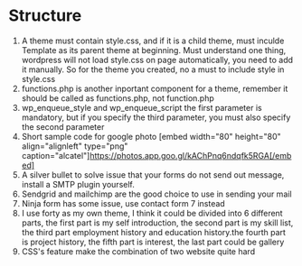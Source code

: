 # Structure
1. A theme must contain style.css, and if it is a child theme, must inculde Template as its parent theme at beginning.
Must understand one thing, wordpress will not load style.css on page automatically, you need to add it manually. So for the theme you created, no a must to include style in style.css
2. functions.php is another inportant component for a theme, remember it should be called as functions.php, not function.php
3. wp_enqueue_style and wp_enqueue_script the first parameter is mandatory, but if you specify the third parameter, you must also specify the second parameter
4. Short sample code for google photo [embed width="80" height="80" align="alignleft" type="png" caption="alcatel"]https://photos.app.goo.gl/kAChPnq6ndqfk5RGA[/embed]
5. A silver bullet to solve issue that your forms do not send out message, install a SMTP plugin yourself.
6. Sendgrid and mailchimp are the good choice to use in sending your mail
7. Ninja form has some issue, use contact form 7 instead
8. I use forty as my own theme, I think it could be divided into 6 different parts, the first part is my self introduction, the second part is my skill list, the third part employment history and education history.the fourth part is project history, the fifth part is interest, the last part could be gallery
9. CSS's feature make the combination of two website quite hard
